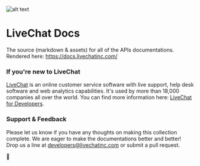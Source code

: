 ![alt text](https://cloud.githubusercontent.com/assets/5114422/21455312/8a8fd350-c91f-11e6-92eb-6bca7d12f5b1.png "LiveChat Docs")

# LiveChat Docs
The source (markdown & assets) for all of the APIs documentations. Rendered here: https://docs.livechatinc.com/

### If you're new to LiveChat
[LiveChat](https://www.livechatinc.com/) is an online customer service software with live support, help desk software and web analytics capabilities. It's used by more than 18,000 companies all over the world. You can find more information here: [LiveChat for Developers](https://developers.livechatinc.com/).

### Support & Feedback
Please let us know if you have any thoughts on making this collection complete. We are eager to make the documentations better and better! Drop us a line at developers@livechatinc.com or submit a pull request.

:rocket:
